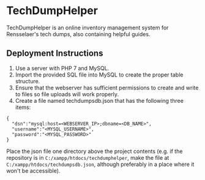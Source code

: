 # TechDumpHelper
TechDumpHelper is an online inventory management system for Rensselaer's tech dumps, also containing helpful guides.

## Deployment Instructions
1. Use a server with PHP 7 and MySQL.
1. Import the provided SQL file into MySQL to create the proper table structure.
1. Ensure that the webserver has sufficient permissions to create and write to files so file uploads will work properly.
1. Create a file named techdumpsdb.json that has the following three items:
```
{
  "dsn":"mysql:host=<WEBSERVER_IP>;dbname=<DB_NAME>",
  "username":"<MYSQL_USERNAME>",
  "password":"<MYSQL_PASSWORD>"
}
```
Place the json file one directory above the project contents (e.g. if the repository is in `C:/xampp/htdocs/techdumphelper`, make the file at `C:/xampp/htdocs/techdumpsdb.json`, although preferably in a place where it won't be accessible).
